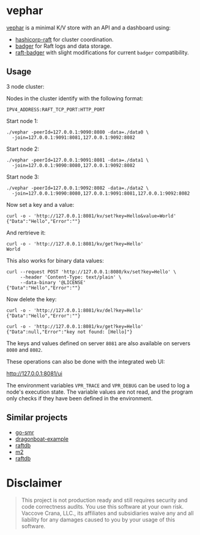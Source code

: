 # vephar

[vephar](https://en.wikipedia.org/wiki/List_of_demons_in_the_Ars_Goetia) is a minimal K/V store with an API and a dashboard using:

- [hashicorp-raft](https://github.com/hashicorp/raft) for cluster coordination.
- [badger](https://github.com/dgraph-io/badger) for Raft logs and data storage.
- [raft-badger](https://github.com/markthethomas/raft-badger) with slight modifications for current `badger` compatibility.

## Usage

3 node cluster:

Nodes in the cluster identify with the following format:

    IPV4_ADDRESS:RAFT_TCP_PORT:HTTP_PORT

Start node 1:

    ./vephar -peerId=127.0.0.1:9090:8080 -data=./data0 \
      -join=127.0.0.1:9091:8081,127.0.0.1:9092:8082

Start node 2:

    ./vephar -peerId=127.0.0.1:9091:8081 -data=./data1 \
      -join=127.0.0.1:9090:8080,127.0.0.1:9092:8082
    
Start node 3:

    ./vephar -peerId=127.0.0.1:9092:8082 -data=./data2 \
      -join=127.0.0.1:9090:8080,127.0.0.1:9091:8081,127.0.0.1:9092:8082

Now set a key and a value:

```
curl -o - 'http://127.0.0.1:8081/kv/set?key=Hello&value=World'
{"Data":"Hello","Error":""}
```

And rertrieve it:

```
curl -o - 'http://127.0.0.1:8081/kv/get?key=Hello'
World
```

This also works for binary data values:

```
curl --request POST 'http://127.0.0.1:8080/kv/set?key=Hello' \
     --header 'Content-Type: text/plain' \
     --data-binary '@LICENSE'
{"Data":"Hello","Error":""}
```

Now delete the key:

```
curl -o - 'http://127.0.0.1:8081/kv/del?key=Hello'
{"Data":"Hello","Error":""}

curl -o - 'http://127.0.0.1:8081/kv/get?key=Hello'
{"Data":null,"Error":"key not found: [Hello]"}
```

The keys and values defined on server `8081` are also available on servers `8080` and `8082`.

These operations can also be done with the integrated web UI:

http://127.0.0.1:8081/ui

The environment variables `VPR_TRACE` and `VPR_DEBUG` can be used to log a node's execution state.
The variable values are not read, and the program only checks if they have been defined in the environment.

## Similar projects

- [go-smr](https://github.com/jabolina/go-smr)
- [dragonboat-example](https://github.com/lni/dragonboat-example)
- [raftdb](https://github.com/hslam/raftdb)
- [m2](https://github.com/qichengzx/m2)
- [raftdb](https://github.com/hanj4096/raftdb)

# Disclaimer

> This project is not production ready and still requires security and code correctness audits.
> You use this software at your own risk. Vaccove Crana, LLC., its affiliates and subsidiaries
> waive any and all liability for any damages caused to you by your usage of this software.
